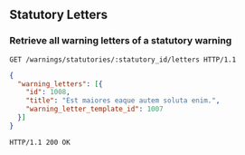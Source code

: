 ## Statutory Letters
### Retrieve all warning letters of a statutory warning

```http
GET /warnings/statutories/:statutory_id/letters HTTP/1.1
```

```json
{
  "warning_letters": [{
    "id": 1008,
    "title": "Est maiores eaque autem soluta enim.",
    "warning_letter_template_id": 1007
  }]
}
```

```http
HTTP/1.1 200 OK
```

